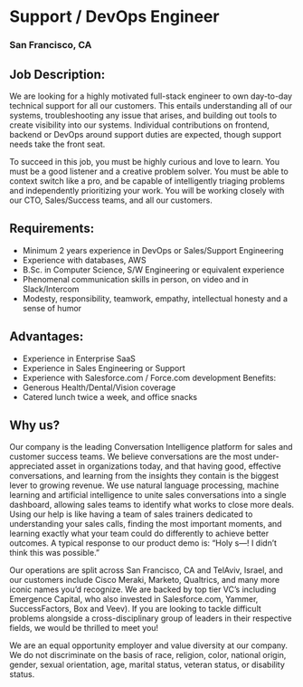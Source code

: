 # Support / DevOps Engineer
### San Francisco, CA

## Job Description:
We are looking for a highly motivated full-stack engineer to own day-to-day technical support for all our customers. This entails understanding all of our systems, troubleshooting any issue that arises, and building out tools to create visibility into our systems. Individual contributions on frontend, backend or DevOps around support duties are expected, though support needs take the front seat.

To succeed in this job, you must be highly curious and love to learn. You must be a good listener and a creative problem solver. You must be able to context switch like a pro, and be capable of intelligently triaging problems and independently prioritizing your work. You will be working closely with our CTO, Sales/Success teams, and all our customers.

## Requirements:
+	Minimum 2 years experience in DevOps or Sales/Support Engineering
+	Experience with databases, AWS
+	B.Sc. in Computer Science, S/W Engineering or equivalent experience
+	Phenomenal communication skills in person, on video and in Slack/Intercom
+	Modesty, responsibility, teamwork, empathy, intellectual honesty and a sense of humor

## Advantages:
+	Experience in Enterprise SaaS
+	Experience in Sales Engineering or Support
+	Experience with Salesforce.com / Force.com development Benefits:
+	Generous Health/Dental/Vision coverage  
+	Catered lunch twice a week, and office snacks

## Why us?
Our company is the leading Conversation Intelligence platform for sales and customer success teams. We believe conversations are the most under-appreciated asset in organizations today, and that having good, effective conversations, and learning from the insights they contain is the biggest lever to growing revenue. We use natural language processing, machine learning and artificial intelligence to unite sales conversations into a single dashboard, allowing sales teams to identify what works to close more deals. Using our help is like having a team of sales trainers dedicated to understanding your sales calls, finding the most important moments, and learning exactly what your team could do differently to achieve better outcomes. A typical response to our product demo is: “Holy s—! I didn’t think this was possible.”

Our operations are split across San Francisco, CA and TelAviv, Israel, and our customers include Cisco Meraki, Marketo, Qualtrics, and many more iconic names you’d recognize. We are backed by top tier VC’s including Emergence Capital, who also invested in Salesforce.com, Yammer, SuccessFactors, Box and Veev).  If you are looking to tackle difficult problems alongside a cross-disciplinary group of leaders in their respective fields, we would be thrilled to meet you!

We are an equal opportunity employer and value diversity at our company. We do not discriminate
on the basis of race, religion, color, national origin, gender, sexual orientation, age, marital status, veteran status, or disability status.
